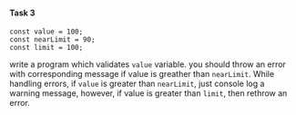 #### Task 3

```
const value = 100;
const nearLimit = 90;
const limit = 100;

```

write a program which validates `value` variable. you should throw an error with corresponding message if value is greather than `nearLimit`. While handling errors, if `value` is greater than `nearLimit`, just console log a warning message, however, if value is greater than `limit`, then rethrow an error.